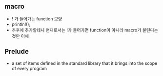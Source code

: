 ## macro
- ! 가 들어가는 function 모양
- println!();
- 추후에 추가할테니 현재로서는 !가 들어가면 function이 아니라 macro가 불린다는 것만 이해

## Prelude
- a set of items defined in the standard library that it brings into the scope of every program